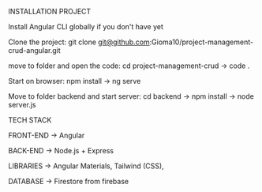 INSTALLATION PROJECT

Install Angular CLI globally if you don't have yet

Clone the project: git clone git@github.com:Gioma10/project-management-crud-angular.git

move to folder and open the code: cd project-management-crud -> code .

Start on browser: npm install -> ng serve

Move to folder backend and start server: cd backend -> npm install -> node server.js


TECH STACK

FRONT-END -> Angular 

BACK-END -> Node.js + Express

LIBRARIES -> Angular Materials, Tailwind (CSS),

DATABASE -> Firestore from firebase
